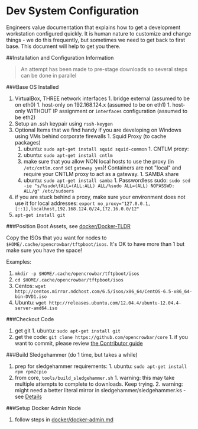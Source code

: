 # Dev System Configuration

Engineers value documentation that explains how to get a development workstation configured quickly. It is human nature to customize and change things - we do this frequently, but sometimes we need to get back to first base.  This document will help to get you there.

##Installation and Configuration Information

> An attempt has been made to pre-stage downloads so several steps can be done in parallel

###Base OS Installed
  1. VirtualBox, THREE network interfaces
    1. bridge external (assumed to be on eth0)
    1. host-only on 192.168.124.x (assumed to be on eth1)
    1. host-only WITHOUT IP assignment or `interfaces` configuration (assumed to be eth2)
  1. Setup an .ssh keypair using `rssh-keygen`
  1. Optional Items that we find handy if you are developing on Windows using VMs behind corporate firewalls
    1. Squid Proxy (to cache packages)
      1. ubuntu: `sudo apt-get install squid squid-common`
    1. CNTLM proxy: 
      1. ubuntu: `sudo apt-get install cntlm`
      1. make sure that you allow NON local hosts to use the proxy (in `/etc/cntlm.conf` set `gateway yes`)!  Containers are not "local" and require your CNTLM proxy to act as a gateway.
    1. SAMBA share
      1. ubuntu: `sudo apt-get install samba`
    1. Passwordless sudo: `sudo sed -ie "s/%sudo\tALL=(ALL:ALL) ALL/%sudo ALL=(ALL) NOPASSWD: ALL/g" /etc/sudoers`
  1. if you are stuck behind a proxy, make sure your environment does not use it for local addresses: `export no_proxy="127.0.0.1,[::1],localhost,192.168.124.0/24,172.16.0.0/12"`
  1. `apt-get install git`

###Position Boot Assets, see [docker/Docker-TLDR](docker/Docker-TLDR)
  
Copy the ISOs that you want for nodes to `$HOME/.cache/opencrowbar/tftpboot/isos`.  It's OK to have more than 1 but make sure you have the space!

Examples:
  1. `mkdir -p $HOME/.cache/opencrowbar/tftpboot/isos`
  1. `cd $HOME/.cache/opencrowbar/tftpboot/isos`
  1. Centos: `wget http://centos.mirror.ndchost.com/6.5/isos/x86_64/CentOS-6.5-x86_64-bin-DVD1.iso`
  1. Ubuntu: `wget http://releases.ubuntu.com/12.04.4/ubuntu-12.04.4-server-amd64.iso`

###Checkout Code 
  1. get git
    1. ubuntu: `sudo apt-get install git`
  1. get the code: `git clone https://github.com/opencrowbar/core`
    1. if you want to commit, please review [the Contributor guide](../contributing.md)

###Build Sledgehammer (do 1 time, but takes a while)
  1. prep for sledgehammer requirements: 
    1. ubuntu: `sudo apt-get install rpm rpm2cpio`
  1. from core, `tools/build_sledgehammer.sh`
    1. warning: this may take multiple attempts to complete to downloads.  Keep trying.
    2. warning: might need a better literal mirror in sledgehammer/sledgehammer.ks - see [Details]((../../workflow/dev-build-sledgehammer.md))

###Setup Docker Admin Node 
  1. follow steps in [docker/docker-admin.md](docker/docker-admin.md)

